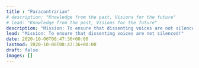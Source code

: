```yaml
---
title : "Paracontrarian"
# description: "Knowledge from the past, Visions for the future"
# lead: "Knowledge from the past, Visions for the future"
description: "Mission: To ensure that dissenting voices are not silenced!"
lead: "Mission: To ensure that dissenting voices are not silenced!"
date: 2020-10-06T08:47:36+00:00
lastmod: 2020-10-06T08:47:36+00:00
draft: false
images: []
---
```

